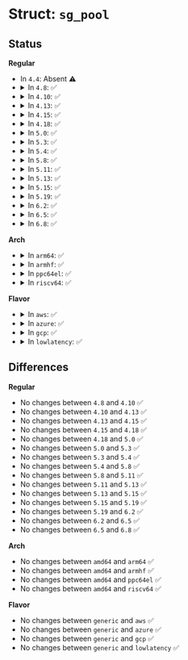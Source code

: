 # Struct: <code>sg_pool</code>

## Status
<b>Regular</b>
<ul>
<li>
In <code>4.4</code>: Absent ⚠️
</li>
<li>
<details>
<summary>In <code>4.8</code>: ✅</summary>

```c
struct sg_pool {
    size_t size;
    char *name;
    struct kmem_cache *slab;
    mempool_t *pool;
};
```
</details>
</li>
<li>
<details>
<summary>In <code>4.10</code>: ✅</summary>

```c
struct sg_pool {
    size_t size;
    char *name;
    struct kmem_cache *slab;
    mempool_t *pool;
};
```
</details>
</li>
<li>
<details>
<summary>In <code>4.13</code>: ✅</summary>

```c
struct sg_pool {
    size_t size;
    char *name;
    struct kmem_cache *slab;
    mempool_t *pool;
};
```
</details>
</li>
<li>
<details>
<summary>In <code>4.15</code>: ✅</summary>

```c
struct sg_pool {
    size_t size;
    char *name;
    struct kmem_cache *slab;
    mempool_t *pool;
};
```
</details>
</li>
<li>
<details>
<summary>In <code>4.18</code>: ✅</summary>

```c
struct sg_pool {
    size_t size;
    char *name;
    struct kmem_cache *slab;
    mempool_t *pool;
};
```
</details>
</li>
<li>
<details>
<summary>In <code>5.0</code>: ✅</summary>

```c
struct sg_pool {
    size_t size;
    char *name;
    struct kmem_cache *slab;
    mempool_t *pool;
};
```
</details>
</li>
<li>
<details>
<summary>In <code>5.3</code>: ✅</summary>

```c
struct sg_pool {
    size_t size;
    char *name;
    struct kmem_cache *slab;
    mempool_t *pool;
};
```
</details>
</li>
<li>
<details>
<summary>In <code>5.4</code>: ✅</summary>

```c
struct sg_pool {
    size_t size;
    char *name;
    struct kmem_cache *slab;
    mempool_t *pool;
};
```
</details>
</li>
<li>
<details>
<summary>In <code>5.8</code>: ✅</summary>

```c
struct sg_pool {
    size_t size;
    char *name;
    struct kmem_cache *slab;
    mempool_t *pool;
};
```
</details>
</li>
<li>
<details>
<summary>In <code>5.11</code>: ✅</summary>

```c
struct sg_pool {
    size_t size;
    char *name;
    struct kmem_cache *slab;
    mempool_t *pool;
};
```
</details>
</li>
<li>
<details>
<summary>In <code>5.13</code>: ✅</summary>

```c
struct sg_pool {
    size_t size;
    char *name;
    struct kmem_cache *slab;
    mempool_t *pool;
};
```
</details>
</li>
<li>
<details>
<summary>In <code>5.15</code>: ✅</summary>

```c
struct sg_pool {
    size_t size;
    char *name;
    struct kmem_cache *slab;
    mempool_t *pool;
};
```
</details>
</li>
<li>
<details>
<summary>In <code>5.19</code>: ✅</summary>

```c
struct sg_pool {
    size_t size;
    char *name;
    struct kmem_cache *slab;
    mempool_t *pool;
};
```
</details>
</li>
<li>
<details>
<summary>In <code>6.2</code>: ✅</summary>

```c
struct sg_pool {
    size_t size;
    char *name;
    struct kmem_cache *slab;
    mempool_t *pool;
};
```
</details>
</li>
<li>
<details>
<summary>In <code>6.5</code>: ✅</summary>

```c
struct sg_pool {
    size_t size;
    char *name;
    struct kmem_cache *slab;
    mempool_t *pool;
};
```
</details>
</li>
<li>
<details>
<summary>In <code>6.8</code>: ✅</summary>

```c
struct sg_pool {
    size_t size;
    char *name;
    struct kmem_cache *slab;
    mempool_t *pool;
};
```
</details>
</li>
</ul>
<b>Arch</b>
<ul>
<li>
<details>
<summary>In <code>arm64</code>: ✅</summary>

```c
struct sg_pool {
    size_t size;
    char *name;
    struct kmem_cache *slab;
    mempool_t *pool;
};
```
</details>
</li>
<li>
<details>
<summary>In <code>armhf</code>: ✅</summary>

```c
struct sg_pool {
    size_t size;
    char *name;
    struct kmem_cache *slab;
    mempool_t *pool;
};
```
</details>
</li>
<li>
<details>
<summary>In <code>ppc64el</code>: ✅</summary>

```c
struct sg_pool {
    size_t size;
    char *name;
    struct kmem_cache *slab;
    mempool_t *pool;
};
```
</details>
</li>
<li>
<details>
<summary>In <code>riscv64</code>: ✅</summary>

```c
struct sg_pool {
    size_t size;
    char *name;
    struct kmem_cache *slab;
    mempool_t *pool;
};
```
</details>
</li>
</ul>
<b>Flavor</b>
<ul>
<li>
<details>
<summary>In <code>aws</code>: ✅</summary>

```c
struct sg_pool {
    size_t size;
    char *name;
    struct kmem_cache *slab;
    mempool_t *pool;
};
```
</details>
</li>
<li>
<details>
<summary>In <code>azure</code>: ✅</summary>

```c
struct sg_pool {
    size_t size;
    char *name;
    struct kmem_cache *slab;
    mempool_t *pool;
};
```
</details>
</li>
<li>
<details>
<summary>In <code>gcp</code>: ✅</summary>

```c
struct sg_pool {
    size_t size;
    char *name;
    struct kmem_cache *slab;
    mempool_t *pool;
};
```
</details>
</li>
<li>
<details>
<summary>In <code>lowlatency</code>: ✅</summary>

```c
struct sg_pool {
    size_t size;
    char *name;
    struct kmem_cache *slab;
    mempool_t *pool;
};
```
</details>
</li>
</ul>

## Differences
<b>Regular</b>
<ul>
<li>
No changes between <code>4.8</code> and <code>4.10</code> ✅
</li>
<li>
No changes between <code>4.10</code> and <code>4.13</code> ✅
</li>
<li>
No changes between <code>4.13</code> and <code>4.15</code> ✅
</li>
<li>
No changes between <code>4.15</code> and <code>4.18</code> ✅
</li>
<li>
No changes between <code>4.18</code> and <code>5.0</code> ✅
</li>
<li>
No changes between <code>5.0</code> and <code>5.3</code> ✅
</li>
<li>
No changes between <code>5.3</code> and <code>5.4</code> ✅
</li>
<li>
No changes between <code>5.4</code> and <code>5.8</code> ✅
</li>
<li>
No changes between <code>5.8</code> and <code>5.11</code> ✅
</li>
<li>
No changes between <code>5.11</code> and <code>5.13</code> ✅
</li>
<li>
No changes between <code>5.13</code> and <code>5.15</code> ✅
</li>
<li>
No changes between <code>5.15</code> and <code>5.19</code> ✅
</li>
<li>
No changes between <code>5.19</code> and <code>6.2</code> ✅
</li>
<li>
No changes between <code>6.2</code> and <code>6.5</code> ✅
</li>
<li>
No changes between <code>6.5</code> and <code>6.8</code> ✅
</li>
</ul>
<b>Arch</b>
<ul>
<li>
No changes between <code>amd64</code> and <code>arm64</code> ✅
</li>
<li>
No changes between <code>amd64</code> and <code>armhf</code> ✅
</li>
<li>
No changes between <code>amd64</code> and <code>ppc64el</code> ✅
</li>
<li>
No changes between <code>amd64</code> and <code>riscv64</code> ✅
</li>
</ul>
<b>Flavor</b>
<ul>
<li>
No changes between <code>generic</code> and <code>aws</code> ✅
</li>
<li>
No changes between <code>generic</code> and <code>azure</code> ✅
</li>
<li>
No changes between <code>generic</code> and <code>gcp</code> ✅
</li>
<li>
No changes between <code>generic</code> and <code>lowlatency</code> ✅
</li>
</ul>
